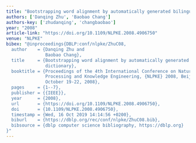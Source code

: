 ```yaml
---
title: "Bootstrapping word alignment by automatically generated bilingual dictionary"
authors: ['Danqing Zhu', 'Baobao Chang']
authors-key: ['zhudanqing', 'changbaobao']
year: "2008"
article-link: "https://doi.org/10.1109/NLPKE.2008.4906750"
venue: "NLPKE"
bibex: "@inproceedings{DBLP:conf/nlpke/ZhuC08,
  author    = {Danqing Zhu and
               Baobao Chang},
  title     = {Bootstrapping word alignment by automatically generated bilingual
               dictionary},
  booktitle = {Proceedings of the 4th International Conference on Natural Language
               Processing and Knowledge Engineering, {NLPKE} 2008, Beijing, China,
               October 19-22, 2008},
  pages     = {1--7},
  publisher = {{IEEE}},
  year      = {2008},
  url       = {https://doi.org/10.1109/NLPKE.2008.4906750},
  doi       = {10.1109/NLPKE.2008.4906750},
  timestamp = {Wed, 16 Oct 2019 14:14:56 +0200},
  biburl    = {https://dblp.org/rec/conf/nlpke/ZhuC08.bib},
  bibsource = {dblp computer science bibliography, https://dblp.org}
}"
---
```

